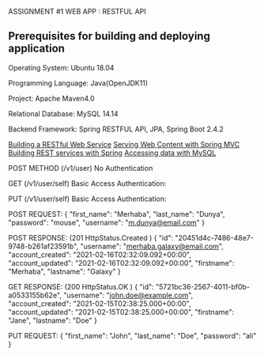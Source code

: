 ASSIGNMENT #1 WEB APP : RESTFUL API

Prerequisites for building and deploying application
------------------------------------
Operating System: Ubuntu 18.04

Programming Language: Java(OpenJDK11)

Project: Apache Maven4.0 

Relational Database: MySQL 14.14

Backend Framework: Spring RESTFUL API, JPA, Spring Boot 2.4.2

[Building a RESTful Web Service](https://spring.io/guides/gs/rest-service/)
[Serving Web Content with Spring MVC](https://spring.io/guides/gs/serving-web-content/)
[Building REST services with Spring](https://spring.io/guides/tutorials/bookmarks/)
[Accessing data with MySQL](https://spring.io/guides/gs/accessing-data-mysql/)



POST METHOD (/v1/user) 
No Authentication

GET (/v1/user/self)
Basic Access Authentication:

PUT (/v1/user/self)
Basic Access Authentication:


POST REQUEST:
{
  "first_name": "Merhaba",
  "last_name": "Dunya",
  "password": "mouse",
  "username": "m.dunya@email.com"
}


POST RESPONSE: (201 HttpStatus.Created )
{
    "id": "20451d4c-7486-48e7-9748-b261af23591b",
    "username": "merhaba.galaxy@email.com",
    "account_created": "2021-02-16T02:32:09.092+00:00",
    "account_updated": "2021-02-16T02:32:09.092+00:00",
    "firstname": "Merhaba",
    "lastname": "Galaxy"
}


GET RESPONSE: (200 HttpStatus.OK )
{
    "id": "5721bc36-2567-4011-bf0b-a0533155b62e",
    "username": "john.doe@example.com",
    "account_created": "2021-02-15T02:38:25.000+00:00",
    "account_updated": "2021-02-15T02:38:25.000+00:00",
    "firstname": "Jane",
    "lastname": "Doe"
}


PUT REQUEST:
{
  "first_name": "John",
  "last_name": "Doe",
  "password": "ali"
}

